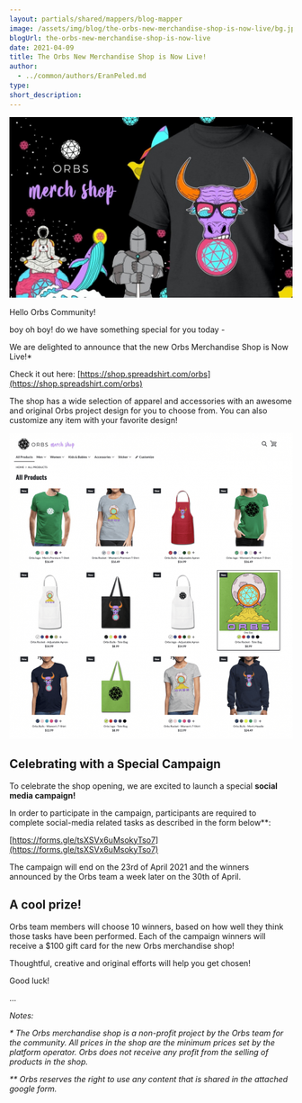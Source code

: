 ```yaml
---
layout: partials/shared/mappers/blog-mapper
image: /assets/img/blog/the-orbs-new-merchandise-shop-is-now-live/bg.jpg
blogUrl: the-orbs-new-merchandise-shop-is-now-live
date: 2021-04-09
title: The Orbs New Merchandise Shop is Now Live!
author:
  - ../common/authors/EranPeled.md
type:
short_description:
---
```


![](/assets/img/blog/the-orbs-new-merchandise-shop-is-now-live/photo_2021-04-07_11-08-55-1030x656.jpg)

Hello Orbs Community!

boy oh boy! do we have something special for you today -

We are delighted to announce that the new Orbs Merchandise Shop is Now Live!\*

Check it out here: [https://shop.spreadshirt.com/orbs](https://shop.spreadshirt.com/orbs)

The shop has a wide selection of apparel and accessories with an awesome and original Orbs project design for you to choose from. You can also customize any item with your favorite design!

![](/assets/img/blog/the-orbs-new-merchandise-shop-is-now-live/Screen-Shot-2021-04-08-at-16.23.32-954x1030.png)

## Celebrating with a Special Campaign

To celebrate the shop opening, we are excited to launch a special **social media campaign!**

In order to participate in the campaign, participants are required to complete social-media related tasks as described in the form below\*\*:

[https://forms.gle/tsXSVx6uMsokyTso7](https://forms.gle/tsXSVx6uMsokyTso7)

The campaign will end on the 23rd of April 2021 and the winners announced by the Orbs team a week later on the 30th of April.

## A cool prize!

Orbs team members will choose 10 winners, based on how well they think those tasks have been performed. Each of the campaign winners will receive a $100 gift card for the new Orbs merchandise shop!

Thoughtful, creative and original efforts will help you get chosen!

Good luck!

...

_Notes:_

_\* The Orbs merchandise shop is a non-profit project by the Orbs team for the community. All prices in the shop are the minimum prices set by the platform operator. Orbs does not receive any profit from the selling of products in the shop._

_\*\* Orbs reserves the right to use any content that is shared in the attached google form._
